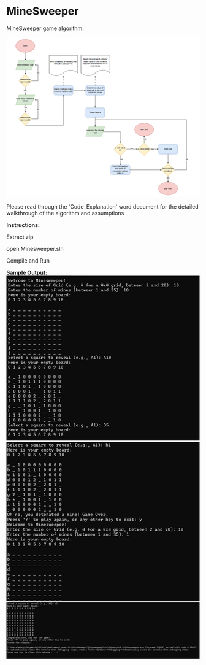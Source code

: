 # MineSweeper

MineSweeper game algorithm. 

![algorithm](https://github.com/9hafidz6/MineSweeper/blob/main/Images/algo_diagram.png?raw=true)

Please read through the 'Code_Explanation' word document for the detailed walkthrough of the algorithm and assumptions

**Instructions:** 

Extract zip

open Minesweeper.sln

Compile and Run



**Sample Output:** 
![enter image description here](https://github.com/9hafidz6/MineSweeper/blob/main/Images/code1.png?raw=true)
![enter image description here](https://github.com/9hafidz6/MineSweeper/blob/main/Images/code2.png?raw=true)
![enter image description here](https://github.com/9hafidz6/MineSweeper/blob/main/Images/code3.png?raw=true)


